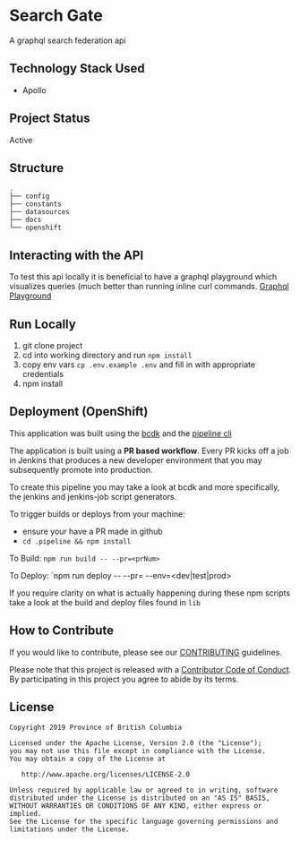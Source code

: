 # Search Gate
A graphql search federation api

## Technology Stack Used

- Apollo

## Project Status
Active

## Structure
```
.
├── config
├── constants
├── datasources
├── docs
└── openshift
```
## Interacting with the API

To test this api locally it is beneficial to have a graphql playground which visualizes queries (much better than running inline curl commands. [Graphql Playground](https://github.com/prisma-labs/graphql-playground)


## Run Locally
1. git clone project
2. cd into working directory and run `npm install`
3. copy env vars `cp .env.example .env` and fill in with appropriate credentials
4. npm install


## Deployment (OpenShift)

This application was built using the [bcdk](https://github.com/bcdevop/bcdk) and the [pipeline cli](https://github.com/bcdevops/pipeline-cli)

The application is built using a __PR based workflow__. Every PR kicks off a job in Jenkins that produces a new developer environment that you may subsequently promote into production. 

To create this pipeline you may take a look at bcdk and more specifically,  the jenkins and jenkins-job script generators. 

To trigger builds or deploys from your machine:
- ensure your have a PR made in github
- `cd .pipeline && npm install`

To Build: `npm run build -- --pr=<prNum>`

To Deploy: `npm run deploy -- --pr=<prNum> --env=<dev|test|prod>

If you require clarity on what is actually happening during these npm scripts take a look at the build and deploy files found in `lib`


## How to Contribute

If you would like to contribute, please see our [CONTRIBUTING](CONTRIBUTING.md) guidelines.

Please note that this project is released with a [Contributor Code of Conduct](CODE_OF_CONDUCT.md). 
By participating in this project you agree to abide by its terms.

## License

    Copyright 2019 Province of British Columbia

    Licensed under the Apache License, Version 2.0 (the "License");
    you may not use this file except in compliance with the License.
    You may obtain a copy of the License at

       http://www.apache.org/licenses/LICENSE-2.0

    Unless required by applicable law or agreed to in writing, software
    distributed under the License is distributed on an "AS IS" BASIS,
    WITHOUT WARRANTIES OR CONDITIONS OF ANY KIND, either express or implied.
    See the License for the specific language governing permissions and
    limitations under the License.
